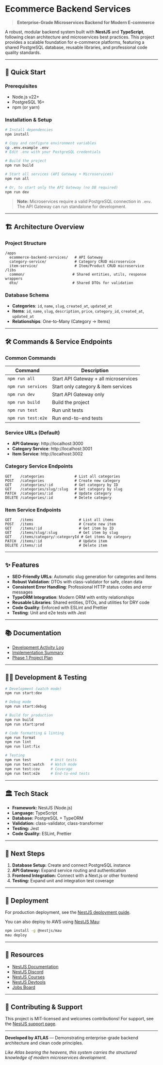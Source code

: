 # Ecommerce Backend Services

> **Enterprise-Grade Microservices Backend for Modern E-commerce**

A robust, modular backend system built with **NestJS** and **TypeScript**, following clean architecture and microservices best practices. This project provides a scalable foundation for e-commerce platforms, featuring a shared PostgreSQL database, reusable libraries, and professional code quality standards.

---

## 🚀 Quick Start

### Prerequisites
- Node.js v22+
- PostgreSQL 16+
- npm (or yarn)

### Installation & Setup
```bash
# Install dependencies
npm install

# Copy and configure environment variables
cp .env.example .env
# Edit .env with your PostgreSQL credentials

# Build the project
npm run build

# Start all services (API Gateway + Microservices)
npm run all

# Or, to start only the API Gateway (no DB required)
npm run dev
```

> **Note:** Microservices require a valid PostgreSQL connection in `.env`. The API Gateway can run standalone for development.

---

## 🏗️ Architecture Overview

### Project Structure
```
/apps
  ecommerce-backend-services/   # API Gateway
  category-service/             # Category CRUD microservice
  item-service/                 # Item/Product CRUD microservice
/libs
  common/                      # Shared entities, utils, response wrappers
  dto/                         # Shared DTOs for validation
```

### Database Schema
- **Categories**: `id`, `name`, `slug`, `created_at`, `updated_at`
- **Items**: `id`, `name`, `slug`, `description`, `price`, `category_id`, `created_at`, `updated_at`
- **Relationships**: One-to-Many (Category → Items)

---

## 🛠️ Commands & Service Endpoints

### Common Commands
| Command            | Description                        |
|--------------------|------------------------------------|
| `npm run all`      | Start API Gateway + all microservices |
| `npm run services` | Start only category & item services |
| `npm run dev`      | Start API Gateway only             |
| `npm run build`    | Build the project                  |
| `npm run test`     | Run unit tests                     |
| `npm run test:e2e` | Run end-to-end tests               |

### Service URLs (Default)
- **API Gateway**: http://localhost:3000
- **Category Service**: http://localhost:3001
- **Item Service**: http://localhost:3002

### Category Service Endpoints
```http
GET    /categories              # List all categories
POST   /categories              # Create new category
GET    /categories/:id          # Get category by ID
GET    /categories/slug/:slug   # Get category by slug
PATCH  /categories/:id          # Update category
DELETE /categories/:id          # Delete category
```

### Item Service Endpoints
```http
GET    /items                     # List all items
POST   /items                     # Create new item
GET    /items/:id                 # Get item by ID
GET    /items/slug/:slug          # Get item by slug
GET    /items/category/:categoryId # Get items by category
PATCH  /items/:id                 # Update item
DELETE /items/:id                 # Delete item
```

---

## ✨ Features
- **SEO-Friendly URLs**: Automatic slug generation for categories and items
- **Robust Validation**: DTOs with class-validator for safe, clean data
- **Consistent Error Handling**: Professional HTTP status codes and error messages
- **TypeORM Integration**: Modern ORM with entity relationships
- **Reusable Libraries**: Shared entities, DTOs, and utilities for DRY code
- **Code Quality**: Enforced with ESLint and Prettier
- **Testing**: Unit and e2e tests with Jest

---

## 📚 Documentation
- [Development Activity Log](./docs/development-activity-log.md)
- [Implementation Summary](./docs/implementation-summary.md)
- [Phase 1 Project Plan](./docs/phase1-initial%20project.md)

---

## 🧑‍💻 Development & Testing

```bash
# Development (watch mode)
npm run start:dev

# Debug mode
npm run start:debug

# Build for production
npm run build
npm run start:prod

# Code formatting & linting
npm run format
npm run lint
npm run lint:fix

# Testing
npm run test         # Unit tests
npm run test:watch   # Watch mode
npm run test:cov     # Coverage
npm run test:e2e     # End-to-end tests
```

---

## 🏛️ Tech Stack
- **Framework:** NestJS (Node.js)
- **Language:** TypeScript
- **Database:** PostgreSQL + TypeORM
- **Validation:** class-validator, class-transformer
- **Testing:** Jest
- **Code Quality:** ESLint, Prettier

---

## 🚦 Next Steps
1. **Database Setup:** Create and connect PostgreSQL instance
2. **API Gateway:** Expand service routing and authentication
3. **Frontend Integration:** Connect with a Next.js or other frontend
4. **Testing:** Expand unit and integration test coverage

---

## 🚀 Deployment

For production deployment, see the [NestJS deployment guide](https://docs.nestjs.com/deployment).

You can also deploy to AWS using [NestJS Mau](https://mau.nestjs.com):
```bash
npm install -g @nestjs/mau
mau deploy
```

---

## 🔗 Resources
- [NestJS Documentation](https://docs.nestjs.com)
- [NestJS Discord](https://discord.gg/G7Qnnhy)
- [NestJS Courses](https://courses.nestjs.com/)
- [NestJS Devtools](https://devtools.nestjs.com)
- [Jobs Board](https://jobs.nestjs.com)

---

## 🤝 Contributing & Support

This project is MIT-licensed and welcomes contributions! For support, see the [NestJS support page](https://docs.nestjs.com/support).

---

**Developed by ATLAS** — Demonstrating enterprise-grade backend architecture and clean code principles.

*Like Atlas bearing the heavens, this system carries the structured knowledge of modern microservices development.*
